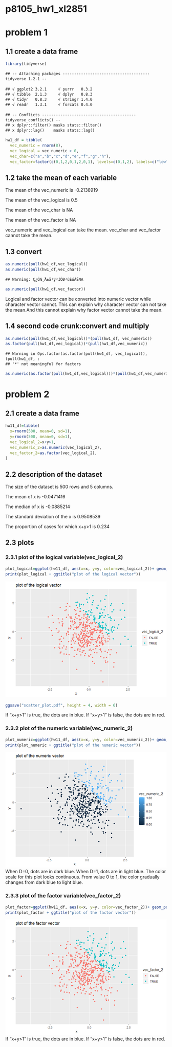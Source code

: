 p8105\_hw1\_xl2851
================

# problem 1

## 1.1 create a data frame

``` r
library(tidyverse)
```

    ## -- Attaching packages -------------------------------------- tidyverse 1.2.1 --

    ## √ ggplot2 3.2.1     √ purrr   0.3.2
    ## √ tibble  2.1.3     √ dplyr   0.8.3
    ## √ tidyr   0.8.3     √ stringr 1.4.0
    ## √ readr   1.3.1     √ forcats 0.4.0

    ## -- Conflicts ----------------------------------------- tidyverse_conflicts() --
    ## x dplyr::filter() masks stats::filter()
    ## x dplyr::lag()    masks stats::lag()

``` r
hw1_df = tibble(
  vec_numeric = rnorm(8),
  vec_logical = vec_numeric > 0,
  vec_char=c("a","b","c","d","e","f","g","h"),
  vec_factor=factor(c(0,1,2,0,1,2,0,1), levels=c(0,1,2), labels=c("low", "mediun", "high")))
```

## 1.2 take the mean of each variable

The mean of the vec\_numeric is -0.2138919

The mean of the vec\_logical is 0.5

The mean of the vec\_char is NA

The mean of the vec\_factor is NA

vec\_numeric and vec\_logical can take the mean. vec\_char and
vec\_factor cannot take the mean.

## 1.3 convert

``` r
as.numeric(pull(hw1_df,vec_logical))
as.numeric(pull(hw1_df,vec_char))
```

    ## Warning: Ç¿ÖÆ¸Ä±ä¹ý³ÌÖÐ²úÉúÁËNA

``` r
as.numeric(pull(hw1_df,vec_factor))
```

Logical and factor vector can be converted into numeric vector while
character vector cannot. This can explain why character vector can not
take the mean.And this cannot explain why factor vector cannot take the
mean.

## 1.4 second code crunk:convert and multiply

``` r
as.numeric(pull(hw1_df,vec_logical))*(pull(hw1_df, vec_numeric))
as.factor(pull(hw1_df,vec_logical))*(pull(hw1_df,vec_numeric))
```

    ## Warning in Ops.factor(as.factor(pull(hw1_df, vec_logical)), (pull(hw1_df, :
    ## '*' not meaningful for factors

``` r
as.numeric(as.factor(pull(hw1_df,vec_logical)))*(pull(hw1_df,vec_numeric))
```

# problem 2

## 2.1 create a data frame

``` r
hw11_df=tibble(
  x=rnorm(500, mean=0, sd=1),
  y=rnorm(500, mean=0, sd=1),
  vec_logical_2=x+y>1,
  vec_numeric_2=as.numeric(vec_logical_2),
  vec_factor_2=as.factor(vec_logical_2),
)
```

## 2.2 description of the dataset

The size of the dataset is 500 rows and 5 columns.

The mean of x is -0.0471416

The median of x is -0.0885214

The standard deviation of the x is 0.9508539

The proportion of cases for which x+y\>1 is
0.234

## 2.3 plots

### 2.3.1 plot of the logical variable(vec\_logical\_2)

``` r
plot_logical=ggplot(hw11_df, aes(x=x, y=y, color=vec_logical_2))+ geom_point()
print(plot_logical + ggtitle("plot of the logical vector"))
```

![](p8105_hw1_xl2851_files/figure-gfm/unnamed-chunk-5-1.png)<!-- -->

``` r
ggsave("scatter_plot.pdf", height = 4, width = 6)
```

If “x+y\>1” is true, the dots are in blue. If “x+y\>1” is false, the
dots are in
red.

### 2.3.2 plot of the numeric variable(vec\_numeric\_2)

``` r
plot_numeric=ggplot(hw11_df, aes(x=x, y=y, color=vec_numeric_2))+ geom_point()
print(plot_numeric + ggtitle("plot of the numeric vector"))
```

![](p8105_hw1_xl2851_files/figure-gfm/unnamed-chunk-6-1.png)<!-- -->
When D=0, dots are in dark blue. When D=1, dots are in light blue. The
color scale for this plot looks continuous. From value 0 to 1, the color
gradually changes from dark blue to light
blue.

### 2.3.3 plot of the factor variable(vec\_factor\_2)

``` r
plot_factor=ggplot(hw11_df, aes(x=x, y=y, color=vec_factor_2))+ geom_point()
print(plot_factor + ggtitle("plot of the factor vector"))
```

![](p8105_hw1_xl2851_files/figure-gfm/unnamed-chunk-7-1.png)<!-- --> If
“x+y\>1” is true, the dots are in blue. If “x+y\>1” is false, the dots
are in red.
